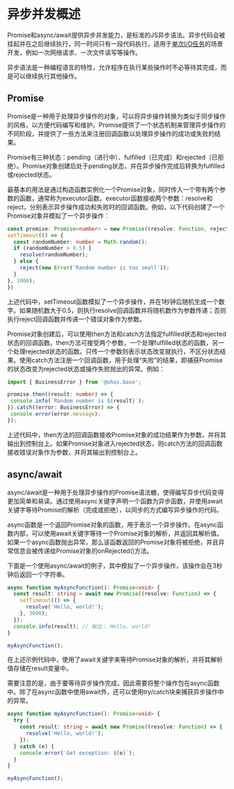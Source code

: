 # 异步并发概述


Promise和async/await提供异步并发能力，是标准的JS异步语法。异步代码会被挂起并在之后继续执行，同一时间只有一段代码执行，适用于[单次I/O任务](single-io-development.md)的场景开发，例如一次网络请求、一次文件读写等操作。


异步语法是一种编程语言的特性，允许程序在执行某些操作时不必等待其完成，而是可以继续执行其他操作。


## Promise

Promise是一种用于处理异步操作的对象，可以将异步操作转换为类似于同步操作的风格，以方便代码编写和维护。Promise提供了一个状态机制来管理异步操作的不同阶段，并提供了一些方法来注册回调函数以处理异步操作的成功或失败的结果。

Promise有三种状态：pending（进行中）、fulfilled（已完成）和rejected（已拒绝）。Promise对象创建后处于pending状态，并在异步操作完成后转换为fulfilled或rejected状态。

最基本的用法是通过构造函数实例化一个Promise对象，同时传入一个带有两个参数的函数，通常称为executor函数。executor函数接收两个参数：resolve和reject，分别表示异步操作成功和失败时的回调函数。例如，以下代码创建了一个Promise对象并模拟了一个异步操作：


```ts
const promise: Promise<number> = new Promise((resolve: Function, reject: Function) => {
setTimeout(() => {
  const randomNumber: number = Math.random();
  if (randomNumber > 0.5) {
    resolve(randomNumber);
  } else {
    reject(new Error('Random number is too small'));
  }
}, 1000);
})
```

上述代码中，setTimeout函数模拟了一个异步操作，并在1秒钟后随机生成一个数字。如果随机数大于0.5，则执行resolve回调函数并将随机数作为参数传递；否则执行reject回调函数并传递一个错误对象作为参数。

Promise对象创建后，可以使用then方法和catch方法指定fulfilled状态和rejected状态的回调函数。then方法可接受两个参数，一个处理fulfilled状态的函数，另一个处理rejected状态的函数。只传一个参数则表示状态改变就执行，不区分状态结果。使用catch方法注册一个回调函数，用于处理“失败”的结果，即捕获Promise的状态改变为rejected状态或操作失败抛出的异常。例如：


```ts
import { BusinessError } from '@ohos.base';

promise.then((result: number) => {
 console.info(`Random number is ${result}`);
}).catch((error: BusinessError) => {
 console.error(error.message);
});
```

上述代码中，then方法的回调函数接收Promise对象的成功结果作为参数，并将其输出到控制台上。如果Promise对象进入rejected状态，则catch方法的回调函数接收错误对象作为参数，并将其输出到控制台上。


## async/await

async/await是一种用于处理异步操作的Promise语法糖，使得编写异步代码变得更加简单和易读。通过使用async关键字声明一个函数为异步函数，并使用await关键字等待Promise的解析（完成或拒绝），以同步的方式编写异步操作的代码。

async函数是一个返回Promise对象的函数，用于表示一个异步操作。在async函数内部，可以使用await关键字等待一个Promise对象的解析，并返回其解析值。如果一个async函数抛出异常，那么该函数返回的Promise对象将被拒绝，并且异常信息会被传递给Promise对象的onRejected()方法。

下面是一个使用async/await的例子，其中模拟了一个异步操作，该操作会在3秒钟后返回一个字符串。


```ts
async function myAsyncFunction(): Promise<void> {
  const result: string = await new Promise((resolve: Function) => {
    setTimeout(() => {
      resolve('Hello, world!');
    }, 3000);
  });
  console.info(result); // 输出： Hello, world!
}

myAsyncFunction();
```

在上述示例代码中，使用了await关键字来等待Promise对象的解析，并将其解析值存储在result变量中。

需要注意的是，由于要等待异步操作完成，因此需要将整个操作包在async函数中。除了在async函数中使用await外，还可以使用try/catch块来捕获异步操作中的异常。


```ts
async function myAsyncFunction(): Promise<void> {
  try {
    const result: string = await new Promise((resolve: Function) => {
      resolve('Hello, world!');
    });
  } catch (e) {
    console.error(`Get exception: ${e}`);
  }
}

myAsyncFunction();
```

